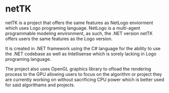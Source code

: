 # netTK

netTK is a project that offers the same features as NetLogo enviorment which uses Logo programing language. NetLogo is a multi-agent programmable modeling environment, as
such, the .NET version netTK offers users the same features as the Logo version.

It is created in .NET framework using the C# language for the ability to use the .NET codebase as well as Intellisense which is sorely lacking in Logo programing language.

The project also uses OpenGL graphics library to ofload the rendering process to the GPU allowing users to focus on the algorithm or project they are currently working on
without sacrificing CPU power which is better used for said algorithams and projects.
